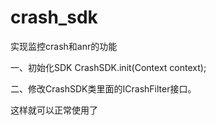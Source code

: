 # crash_sdk
实现监控crash和anr的功能

一、初始化SDK
CrashSDK.init(Context context);

二、修改CrashSDK类里面的ICrashFilter接口。

这样就可以正常使用了
